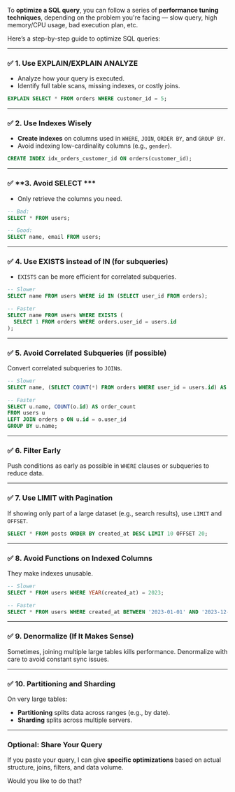 To **optimize a SQL query**, you can follow a series of **performance tuning techniques**, depending on the problem you're facing — slow query, high memory/CPU usage, bad execution plan, etc.

Here’s a step-by-step guide to optimize SQL queries:

---

### ✅ **1. Use EXPLAIN/EXPLAIN ANALYZE**

* Analyze how your query is executed.
* Identify full table scans, missing indexes, or costly joins.

```sql
EXPLAIN SELECT * FROM orders WHERE customer_id = 5;
```

---

### ✅ **2. Use Indexes Wisely**

* **Create indexes** on columns used in `WHERE`, `JOIN`, `ORDER BY`, and `GROUP BY`.
* Avoid indexing low-cardinality columns (e.g., `gender`).

```sql
CREATE INDEX idx_orders_customer_id ON orders(customer_id);
```

---

### ✅ \*\*3. Avoid SELECT \*\*\*

* Only retrieve the columns you need.

```sql
-- Bad:
SELECT * FROM users;

-- Good:
SELECT name, email FROM users;
```

---

### ✅ **4. Use EXISTS instead of IN (for subqueries)**

* `EXISTS` can be more efficient for correlated subqueries.

```sql
-- Slower
SELECT name FROM users WHERE id IN (SELECT user_id FROM orders);

-- Faster
SELECT name FROM users WHERE EXISTS (
  SELECT 1 FROM orders WHERE orders.user_id = users.id
);
```

---

### ✅ **5. Avoid Correlated Subqueries (if possible)**

Convert correlated subqueries to `JOIN`s.

```sql
-- Slower
SELECT name, (SELECT COUNT(*) FROM orders WHERE user_id = users.id) AS order_count FROM users;

-- Faster
SELECT u.name, COUNT(o.id) AS order_count
FROM users u
LEFT JOIN orders o ON u.id = o.user_id
GROUP BY u.name;
```

---

### ✅ **6. Filter Early**

Push conditions as early as possible in `WHERE` clauses or subqueries to reduce data.

---

### ✅ **7. Use LIMIT with Pagination**

If showing only part of a large dataset (e.g., search results), use `LIMIT` and `OFFSET`.

```sql
SELECT * FROM posts ORDER BY created_at DESC LIMIT 10 OFFSET 20;
```

---

### ✅ **8. Avoid Functions on Indexed Columns**

They make indexes unusable.

```sql
-- Slower
SELECT * FROM users WHERE YEAR(created_at) = 2023;

-- Faster
SELECT * FROM users WHERE created_at BETWEEN '2023-01-01' AND '2023-12-31';
```

---

### ✅ **9. Denormalize (If It Makes Sense)**

Sometimes, joining multiple large tables kills performance. Denormalize with care to avoid constant sync issues.

---

### ✅ **10. Partitioning and Sharding**

On very large tables:

* **Partitioning** splits data across ranges (e.g., by date).
* **Sharding** splits across multiple servers.

---

### Optional: Share Your Query

If you paste your query, I can give **specific optimizations** based on actual structure, joins, filters, and data volume.

Would you like to do that?
